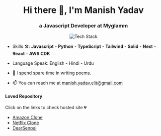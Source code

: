 <h1 align="center">Hi there 👋, I'm Manish Yadav</h1>
<h3 align="center">a Javascript Developer at Myglamm</h3>

<p align="center"><img src="https://skillicons.dev/icons?i=js,ts,python,react,next,aws,mongodb,sass,css&perline=16" alt="Tech Stack" /> </p>
 
- Skills 🛠: **Javascript** - **Python** - **TypeScript** - **Tailwind** - **Solid** - **Next** - **React** - **AWS CDK** 

- Language Speak: English - Hindi - Urdu 

- 📝 I spend spare time in writing poems.

- 📫 You can reach me at [manish.yadav.elit@gmail.com]("")



#### Loved Repository
Click on the links to check hosted site 💔
 - [Amazon Clone](https://react-website-amazon-clone.vercel.app/)
 - [Netflix Clone](https://react-netflix-clone-6fa02.web.app/)
 - [DearSenpai]("")



